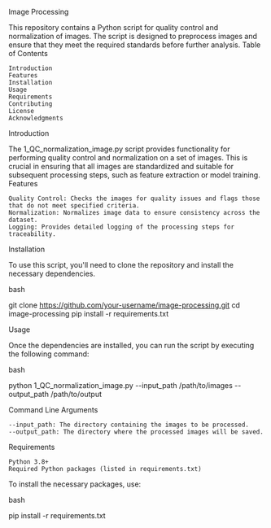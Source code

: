 Image Processing

This repository contains a Python script for quality control and normalization of images. The script is designed to preprocess images and ensure that they meet the required standards before further analysis.
Table of Contents

    Introduction
    Features
    Installation
    Usage
    Requirements
    Contributing
    License
    Acknowledgments

Introduction

The 1_QC_normalization_image.py script provides functionality for performing quality control and normalization on a set of images. This is crucial in ensuring that all images are standardized and suitable for subsequent processing steps, such as feature extraction or model training.
Features

    Quality Control: Checks the images for quality issues and flags those that do not meet specified criteria.
    Normalization: Normalizes image data to ensure consistency across the dataset.
    Logging: Provides detailed logging of the processing steps for traceability.

Installation

To use this script, you'll need to clone the repository and install the necessary dependencies.

bash

git clone https://github.com/your-username/image-processing.git
cd image-processing
pip install -r requirements.txt

Usage

Once the dependencies are installed, you can run the script by executing the following command:

bash

python 1_QC_normalization_image.py --input_path /path/to/images --output_path /path/to/output

Command Line Arguments

    --input_path: The directory containing the images to be processed.
    --output_path: The directory where the processed images will be saved.

Requirements

    Python 3.8+
    Required Python packages (listed in requirements.txt)

To install the necessary packages, use:

bash

pip install -r requirements.txt

